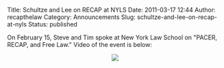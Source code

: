 Title: Schultze and Lee on RECAP at NYLS
Date: 2011-03-17 12:44
Author: recapthelaw
Category: Announcements
Slug: schultze-and-lee-on-recap-at-nyls
Status: published

On February 15, Steve and Tim spoke at New York Law School on "PACER,
RECAP, and Free Law." Video of the event is below:

<div align="center">

[![]({filename}/images/recap/20110215_Lee_Schultze_RECAP_NYLS.png)
](https://recap.s3.amazonaws.com/20110215_Lee_Schultze_RECAP_NYLS.mp4)

</div>
